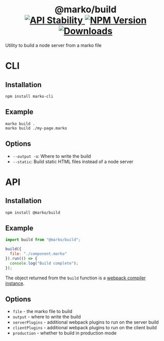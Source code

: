 <h1 align="center">
  <!-- Logo -->
  <br/>
  @marko/build
	<br/>

  <!-- Stability -->
  <a href="https://nodejs.org/api/documentation.html#documentation_stability_index">
    <img src="https://img.shields.io/badge/stability-stable-green.svg" alt="API Stability"/>
  </a>
  <!-- NPM Version -->
  <a href="https://npmjs.org/package/@marko/build">
    <img src="https://img.shields.io/npm/v/@marko/build.svg" alt="NPM Version"/>
  </a>
  <!-- Downloads -->
  <a href="https://npmjs.org/package/@marko/build">
    <img src="https://img.shields.io/npm/dm/@marko/build.svg" alt="Downloads"/>
  </a>
</h1>

Utility to build a node server from a marko file

# CLI

## Installation

```terminal
npm install marko-cli
```

## Example

```terminal
marko build .
marko build ./my-page.marko
```

## Options

- `--output -o`: Where to write the build
- `--static`: Build static HTML files instead of a node server

# API

## Installation

```terminal
npm install @marko/build
```

## Example

```javascript
import build from "@marko/build";

build({
  file: "./component.marko"
}).run(() => {
  console.log("Build complete");
});
```

The object returned from the `build` function is a [webpack compiler instance](https://webpack.js.org/api/node/#compiler-instance).

## Options

- `file` - the marko file to build
- `output` - where to write the build
- `serverPlugins` - additional webpack plugins to run on the server build
- `clientPlugins` - additional webpack plugins to run on the client build
- `production` - whether to build in production mode
